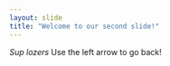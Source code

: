 ```yaml
---
layout: slide
title: "Welcome to our second slide!"
---
```

<i>Sup lozers </i>
Use the left arrow to go back!
